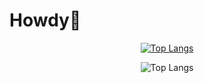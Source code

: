 # Howdy👋


<div align="center" text align "center">
  
[![Top Langs](https://github-readme-stats.vercel.app/api/top-langs/?username=MCCLXVI&theme=dark)](https://github.com/anuraghazra/github-readme-stats)

![Top Langs](https://github-readme-stats.vercel.app/api/top-langs/?username=MCCLXVI&layout=compact&theme=dark)

</div>

